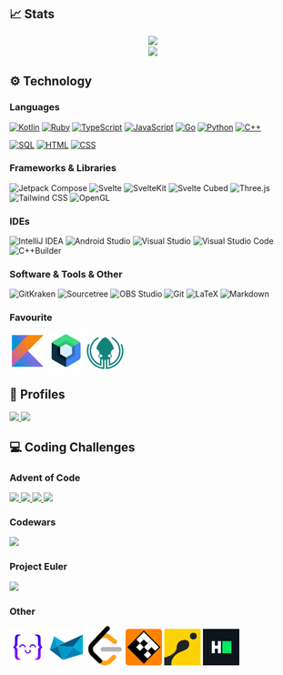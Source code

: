 ## 📈 Stats
<p align="center">
  <a href="https://github.com/anuraghazra/github-readme-stats">
    <img src="https://github-readme-stats.vercel.app/api/top-langs/?username=ceribe&layout=compact&theme=material-palenight&langs_count=10"/>
  </a>
  </br>
  <a href="https://git.io/streak-stats">
    <img src="https://github-readme-streak-stats.herokuapp.com?user=Ceribe&theme=material-palenight&date_format=j%2Fn%5B%2FY%5D"/>
  <a/>
  </br>
</p>

## ⚙️ Technology
### Languages
<a href="https://github.com/search?q=user%3ACeribe+language%3Akotlin"><img alt="Kotlin" src="https://img.shields.io/badge/Kotlin-444444.svg?logo=Kotlin"></a>
<a href="https://github.com/search?q=user%3ACeribe1+language%3Aruby"><img alt="Ruby" src="https://img.shields.io/badge/Ruby-444444.svg?logo=ruby&logoColor=CC342D"></a>
<a href="https://github.com/search?q=user%3ACeribe+language%3Atypescript"><img alt="TypeScript" src="https://img.shields.io/badge/TypeScript-444444.svg?logo=typescript"></a>
<a href="https://github.com/search?q=user%3ACeribe+language%3Ajavascript"><img alt="JavaScript" src="https://img.shields.io/badge/JavaScript-444444.svg?logo=javascript"></a>
<a href="https://github.com/search?q=user%3ACeribe+language%3Ago"><img alt="Go" src="https://img.shields.io/badge/Go-444444.svg?logo=go"></a>
<a href="https://github.com/search?q=user%3ACeribe+language%3Apython"><img alt="Python" src="https://img.shields.io/badge/Python-444444.svg?logo=python"></a>
<a href="https://github.com/search?q=user%3ACeribe+language%3Ac%2B%2B"><img alt="C++" src="https://img.shields.io/badge/C++-444444.svg?logo=c%2B%2B&logoColor=138de8"></a>

<a href="https://github.com/search?q=user%3ACeribe+language%3ASQL"><img alt="SQL" src="https://custom-icon-badges.herokuapp.com/badge/SQL-444444.svg?logo=database&logoColor=white"></a>
<a href="https://github.com/search?q=user%3ACeribe+language%3Ahtml"><img alt="HTML" src="https://img.shields.io/badge/HTML-444444.svg?logo=HTML5&logoColor=E34F26"></a>
<a href="https://github.com/search?q=user%3ACeribe+language%3Acss"><img alt="CSS" src="https://img.shields.io/badge/CSS-444444.svg?logo=CSS3&logoColor=1572B6"></a>

### Frameworks & Libraries
<p>
  <img alt="Jetpack Compose" src="https://img.shields.io/badge/Jetpack%20Compose-444444.svg?logo=JetpackCompose&logoColor=4285F4">
  <img alt="Svelte" src="https://img.shields.io/badge/Svelte-444444.svg?logo=Svelte&logoColor=FF3E00">
  <img alt="SvelteKit" src="https://img.shields.io/badge/SvelteKit-444444.svg?logo=Svelte&logoColor=FF3E00">
  <img alt="Svelte Cubed" src="https://img.shields.io/badge/Svelte%20Cubed-444444.svg?logo=Svelte&logoColor=FF3E00">
  <img alt="Three.js" src="https://img.shields.io/badge/Three.js-444444.svg?logo=Three.js&logoColor=000000">
  <img alt="Tailwind CSS" src="https://img.shields.io/badge/Tailwind%20CSS-444444.svg?logo=TailwindCSS&logoColor=06B6D4">
  <img alt="OpenGL" src="https://img.shields.io/badge/OpenGL-444444.svg?logo=OpenGL&logoColor=5586A4">
</p>

### IDEs
<p>
  <img alt="IntelliJ IDEA" src="https://img.shields.io/badge/IntelliJ%20IDEA-444444.svg?logo=IntelliJIDEA&logoColor=000000">
  <img alt="Android Studio" src="https://img.shields.io/badge/Android%20Studio-444444.svg?logo=AndroidStudio&logoColor=3DDC84">
  <img alt="Visual Studio" src="https://img.shields.io/badge/Visual%20Studio-444444.svg?logo=VisualStudio&logoColor=5C2D91">
  <img alt="Visual Studio Code" src="https://img.shields.io/badge/Visual%20Studio%20Code-444444.svg?logo=VisualStudioCode&logoColor=007ACC">
  <img alt="C++Builder" src="https://img.shields.io/badge/C++Builder-444444.svg?logo=Embarcadero&logoColor=ED1F35">
</p>

### Software & Tools & Other
<p>
  <img alt="GitKraken" src="https://img.shields.io/badge/GitKraken-444444.svg?logo=GitKraken&logoColor=179287">
  <img alt="Sourcetree" src="https://img.shields.io/badge/Sourcetree-444444.svg?logo=Sourcetree&logoColor=0052CC">
  <img alt="OBS Studio" src="https://img.shields.io/badge/OBS%20Studio-444444.svg?logo=OBSStudio&logoColor=302E31">
  <img alt="Git" src="https://img.shields.io/badge/Git-444444.svg?logo=Git&logoColor=F05032">
  <img alt="LaTeX" src="https://img.shields.io/badge/LaTeX-444444.svg?logo=LaTeX&logoColor=008080">
  <img alt="Markdown" src="https://img.shields.io/badge/Markdown-444444.svg?logo=Markdown&logoColor=000000">
</p>

### Favourite
<p>
  <a href="https://kotlinlang.org/"><img src="assets/kotlin_icon.png" width="64"/></a>
  <a href="https://developer.android.com/jetpack/compose"><img src="assets/jetpack_compose_icon.png" width="64"/></a>
  <a href="https://www.gitkraken.com/"><img src="assets/gitkraken_icon.png" width="64"/></a>
</p>

## 🔗 Profiles
<a href="https://stackoverflow.com/users/13512978/ceribe">
  <img src="https://img.shields.io/badge/-Stack%20Overflow-444444?style=for-the-badge&logo=stack-overflow"/>
</a>
<a href="https://play.google.com/store/apps/dev?id=7933995586938920136">
  <img src="https://img.shields.io/badge/-Android%20Developer-444444?style=for-the-badge&logo=android"/>
</a>


## 💻 Coding Challenges  
### Advent of Code
<p>
  <a href="https://github.com/ceribe/advent-of-code-2015">
    <img src="https://img.shields.io/badge/2015-25/25-brightgreen?logo=javascript"/>
  </a>
  <a href="https://github.com/ceribe/advent-of-code-2016">
    <img src="https://img.shields.io/badge/2016-25/25-brightgreen?logo=go"/>
  </a>
   <a href="https://github.com/ceribe/advent-of-code-2017">
    <img src="https://img.shields.io/badge/2017-In Progress-red?logo=ruby&logoColor=CC342D"/>
  </a>
  <a href="https://github.com/ceribe/advent-of-code-2021">
    <img src="https://img.shields.io/badge/2021-25/25-brightgreen?logo=kotlin"/>
  </a>
</p>

### Codewars
  <a href="https://www.codewars.com/users/ceribe">
    <img src="https://www.codewars.com/users/ceribe/badges/large"/>
  </a>
  
### Project Euler
<a href="https://projecteuler.net/about">
  <img src="https://projecteuler.net/profile/Ceribe.png" width="250"/>
</a>

### Other
<a href="https://exercism.org/profiles/ceribe"><img src="assets/exercism_icon.png" width="64"></a>
<a href="https://py.checkio.org/user/SzOp/"><img src="assets/checkio_icon.png" width="64"/></a>
<a href="https://leetcode.com/ceribe/"><img src="assets/leetcode_icon.png" width="64"></a>
<a href="https://regexcrossword.com/profile/50862"><img src="assets/regex_crossword_icon.png" width="64"></a>
<a href="https://www.codingame.com/profile/1cfe9537575846bfec71c3ecf951d2011143292"><img src="assets/codingame_icon.png" width="64"/></a>
<a href="https://www.hackerrank.com/ceribekagami?hr_r=1"><img src="assets/hackerrank_icon.png" width="64"></a>


